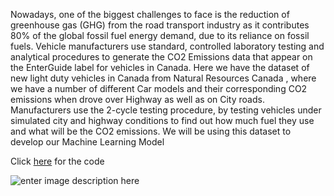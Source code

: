 Nowadays, one of the biggest challenges to face is the reduction of greenhouse gas (GHG) from the road transport industry as it contributes 80% of the global fossil fuel energy demand, due to its reliance on fossil fuels.
Vehicle manufacturers use standard, controlled laboratory testing and analytical procedures to generate the CO2 Emissions data that appear on the EnterGuide label for vehicles in Canada.
Here we have the dataset of new light duty vehicles in Canada from Natural Resources Canada , where we have a number of different Car models and their corresponding CO2 emissions when drove over Highway as well as on City roads.
Manufacturers use the 2-cycle testing procedure, by testing vehicles under simulated city and highway conditions to find out how much fuel they use and what will be the CO2 emissions.
We will be using this dataset to develop our Machine Learning Model

Click [here](https://github.com/PrajwalRLJagtap/MACHINE-LEARNING-ON-AUTOMOBILE-CO2-EMISSIONS/blob/main/ML%20Foundation%20Project%20-%20CO2%20Emissions.ipynb) for the code







![enter image description here](https://www.ipac-co2.com/wp-content/uploads/2020/01/Co2-Emissions-From-Cars.jpg)
